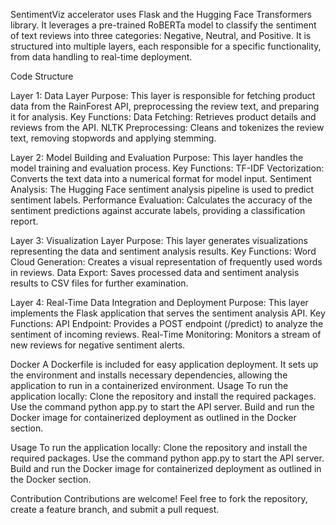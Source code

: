 SentimentViz accelerator uses Flask and the Hugging Face Transformers library. It leverages a pre-trained RoBERTa model to classify the sentiment of text reviews into three categories: Negative, Neutral, and Positive. It is structured into multiple layers, each responsible for a specific functionality, from data handling to real-time deployment.

Code Structure


Layer 1: Data Layer
Purpose: This layer is responsible for fetching product data from the RainForest API, preprocessing the review text, and preparing it for analysis.
Key Functions:
Data Fetching: Retrieves product details and reviews from the API.
NLTK Preprocessing: Cleans and tokenizes the review text, removing stopwords and applying stemming.

Layer 2: Model Building and Evaluation
Purpose: This layer handles the model training and evaluation process.
Key Functions:
TF-IDF Vectorization: Converts the text data into a numerical format for model input.
Sentiment Analysis: The Hugging Face sentiment analysis pipeline is used to predict sentiment labels.
Performance Evaluation: Calculates the accuracy of the sentiment predictions against accurate labels, providing a classification report.

Layer 3: Visualization Layer
Purpose: This layer generates visualizations representing the data and sentiment analysis results.
Key Functions:
Word Cloud Generation: Creates a visual representation of frequently used words in reviews.
Data Export: Saves processed data and sentiment analysis results to CSV files for further examination.

Layer 4: Real-Time Data Integration and Deployment
Purpose: This layer implements the Flask application that serves the sentiment analysis API.
Key Functions:
API Endpoint: Provides a POST endpoint (/predict) to analyze the sentiment of incoming reviews.
Real-Time Monitoring: Monitors a stream of new reviews for negative sentiment alerts.

Docker
A Dockerfile is included for easy application deployment. It sets up the environment and installs necessary dependencies, allowing the application to run in a containerized environment.
Usage
To run the application locally:
Clone the repository and install the required packages.
Use the command python app.py to start the API server.
Build and run the Docker image for containerized deployment as outlined in the Docker section.

Usage
To run the application locally:
Clone the repository and install the required packages.
Use the command python app.py to start the API server.
Build and run the Docker image for containerized deployment as outlined in the Docker section.

Contribution
Contributions are welcome! Feel free to fork the repository, create a feature branch, and submit a pull request.
